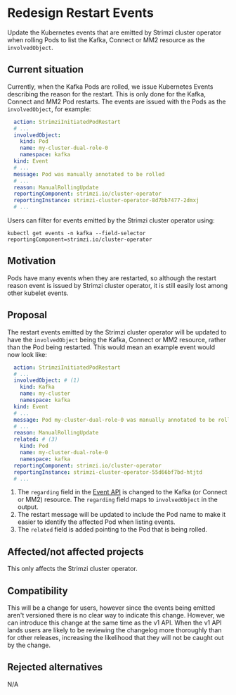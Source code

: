# Redesign Restart Events

Update the Kubernetes events that are emitted by Strimzi cluster operator when rolling Pods to list the Kafka, Connect or MM2 resource as the `involvedObject`.

## Current situation

Currently, when the Kafka Pods are rolled, we issue Kubernetes Events describing the reason for the restart.
This is only done for the Kafka, Connect and MM2 Pod restarts.
The events are issued with the Pods as the `involvedObject`, for example:

```yaml
  action: StrimziInitiatedPodRestart
  # ...
  involvedObject:
    kind: Pod
    name: my-cluster-dual-role-0
    namespace: kafka
  kind: Event
  # ...
  message: Pod was manually annotated to be rolled
  # ...
  reason: ManualRollingUpdate
  reportingComponent: strimzi.io/cluster-operator
  reportingInstance: strimzi-cluster-operator-8d7bb7477-2dmxj
  # ...
```

Users can filter for events emitted by the Strimzi cluster operator using:
```shell
kubectl get events -n kafka --field-selector reportingComponent=strimzi.io/cluster-operator
```

## Motivation

Pods have many events when they are restarted, so although the restart reason event is issued by Strimzi cluster operator, it is still easily lost among other kubelet events.

## Proposal

The restart events emitted by the Strimzi cluster operator will be updated to have the `involvedObject` being the Kafka, Connect or MM2 resource, rather than the Pod being restarted.
This would mean an example event would now look like:

```yaml
  action: StrimziInitiatedPodRestart
  # ...
  involvedObject: # (1)
    kind: Kafka
    name: my-cluster
    namespace: kafka
  kind: Event
  # ...
  message: Pod my-cluster-dual-role-0 was manually annotated to be rolled # (2)
  # ...
  reason: ManualRollingUpdate
  related: # (3)
    kind: Pod
    name: my-cluster-dual-role-0
    namespace: kafka
  reportingComponent: strimzi.io/cluster-operator
  reportingInstance: strimzi-cluster-operator-55d66bf7bd-htjtd
  # ...
```

1. The `regarding` field in the [Event API](https://kubernetes.io/docs/reference/kubernetes-api/cluster-resources/event-v1/#Event) is changed to the Kafka (or Connect or MM2) resource.
  The `regarding` field maps to `involvedObject` in the output.
2. The restart message will be updated to include the Pod name to make it easier to identify the affected Pod when listing events.
3. The `related` field is added pointing to the Pod that is being rolled.


## Affected/not affected projects

This only affects the Strimzi cluster operator.

## Compatibility

This will be a change for users, however since the events being emitted aren't versioned there is no clear way to indicate this change.
However, we can introduce this change at the same time as the v1 API.
When the v1 API lands users are likely to be reviewing the changelog more thoroughly than for other releases, increasing the likelihood that they will not be caught out by the change.

## Rejected alternatives

N/A
